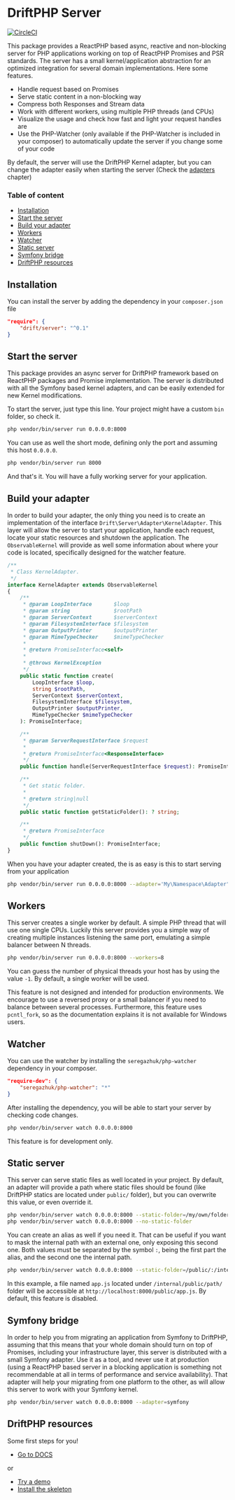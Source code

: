 # DriftPHP Server

[![CircleCI](https://circleci.com/gh/driftphp/server.svg?style=svg)](https://circleci.com/gh/driftphp/server)

This package provides a ReactPHP based async, reactive and non-blocking server
for PHP applications working on top of ReactPHP Promises and PSR standards. The 
server has a small kernel/application abstraction for an optimized integration
for several domain implementations. Here some features.

- Handle request based on Promises
- Serve static content in a non-blocking way
- Compress both Responses and Stream data
- Work with different workers, using multiple PHP threads (and CPUs)
- Visualize the usage and check how fast and light your request handles are
- Use the PHP-Watcher (only available if the PHP-Watcher is included in your 
  composer) to automatically update the server if you change some of your code

By default, the server will use the DriftPHP Kernel adapter, but you can change
the adapter easily when starting the server (Check the [adapters](#build-your-adapter) 
chapter)

### Table of content

- [Installation](#installation)
- [Start the server](#start-the-server)
- [Build your adapter](#build-your-adapter)
- [Workers](#workers)
- [Watcher](#watcher)
- [Static server](#static-server)
- [Symfony bridge](#symfony-bridge)
- [DriftPHP resources](#driftphp-resources)

## Installation

You can install the server by adding the dependency in your `composer.json`
file

```json
"require": {
    "drift/server": "^0.1"
}
```

## Start the server

This package provides an async server for DriftPHP framework based on ReactPHP
packages and Promise implementation. The server is distributed with all the
Symfony based kernel adapters, and can be easily extended for new Kernel
modifications.

To start the server, just type this line. Your project might have a custom `bin`
folder, so check it.

```bash
php vendor/bin/server run 0.0.0.0:8000
```

You can use as well the short mode, defining only the port and assuming this 
host `0.0.0.0`.

```bash
php vendor/bin/server run 8000
```

And that's it. You will have a fully working server for your application.

## Build your adapter

In order to build your adapter, the only thing you need is to create an 
implementation of the interface `Drift\Server\Adapter\KernelAdapter`. This layer
will allow the server to start your application, handle each request, locate
your static resources and shutdown the application. The `ObservableKernel` will
provide as well some information about where your code is located, specifically
designed for the watcher feature.

```php
/**
 * Class KernelAdapter.
 */
interface KernelAdapter extends ObservableKernel
{
    /**
     * @param LoopInterface       $loop
     * @param string              $rootPath
     * @param ServerContext       $serverContext
     * @param FilesystemInterface $filesystem
     * @param OutputPrinter       $outputPrinter
     * @param MimeTypeChecker     $mimeTypeChecker
     *
     * @return PromiseInterface<self>
     *
     * @throws KernelException
     */
    public static function create(
        LoopInterface $loop,
        string $rootPath,
        ServerContext $serverContext,
        FilesystemInterface $filesystem,
        OutputPrinter $outputPrinter,
        MimeTypeChecker $mimeTypeChecker
    ): PromiseInterface;

    /**
     * @param ServerRequestInterface $request
     *
     * @return PromiseInterface<ResponseInterface>
     */
    public function handle(ServerRequestInterface $request): PromiseInterface;

    /**
     * Get static folder.
     *
     * @return string|null
     */
    public static function getStaticFolder(): ? string;

    /**
     * @return PromiseInterface
     */
    public function shutDown(): PromiseInterface;
}
```

When you have your adapter created, the is as easy is this to start serving from
your application

```bash
php vendor/bin/server run 0.0.0.0:8000 --adapter='My\Namespace\Adapter"
```

## Workers

This server creates a single worker by default. A simple PHP thread that will 
use one single CPUs. Luckily this server provides you a simple way of creating
multiple instances listening the same port, emulating a simple balancer between
N threads.

```bash
php vendor/bin/server run 0.0.0.0:8000 --workers=8
```

You can guess the number of physical threads your host has by using the value 
`-1`. By default, a single worker will be used.

This feature is not designed and intended for production environments. We 
encourage to use a reversed proxy or a small balancer if you need to balance 
between several processes. Furthermore, this feature uses `pcntl_fork`, so as
the documentation explains it is not available for Windows users.

## Watcher

You can use the watcher by installing the `seregazhuk/php-watcher` dependency
in your composer.

```json
"require-dev": {
    "seregazhuk/php-watcher": "*"
}
```

After installing the dependency, you will be able to start your server by 
checking code changes.

```bash
php vendor/bin/server watch 0.0.0.0:8000
```

This feature is for development only.

## Static server

This server can serve static files as well located in your project. By default,
an adapter will provide a path where static files should be found (like DriftPHP
statics are located under `public/` folder), but you can overwrite this value,
or even override it.

```bash
php vendor/bin/server watch 0.0.0.0:8000 --static-folder=/my/own/folder/
php vendor/bin/server watch 0.0.0.0:8000 --no-static-folder
```

You can create an alias as well if you need it. That can be useful if you want
to mask the internal path with an external one, only exposing this second one.
Both values must be separated by the symbol `:`, being the first part the alias,
and the second one the internal path.

```bash
php vendor/bin/server watch 0.0.0.0:8000 --static-folder=/public/:/internal/public/path
```

In this example, a file named `app.js` located under `/internal/public/path/` 
folder will be accessible at `http://localhost:8000/public/app.js`. By default,
this feature is disabled.

## Symfony bridge

In order to help you from migrating an application from Symfony to DriftPHP, 
assuming that this means that your whole domain should turn on top of Promises, 
including your infrastructure layer, this server is distributed with a small
Symfony adapter. Use it as a tool, and never use it at production (using a
ReactPHP based server in a blocking application is something not recommendable
at all in terms of performance and service availability). That adapter will help
your migrating from one platform to the other, as will allow this server to work
with your Symfony kernel.

```bash
php vendor/bin/server watch 0.0.0.0:8000 --adapter=symfony
```

## DriftPHP resources

Some first steps for you!

- [Go to DOCS](https://driftphp.io/#/?id=the-server)

or

- [Try a demo](https://github.com/driftphp/demo)
- [Install the skeleton](https://github.com/driftphp/skeleton)